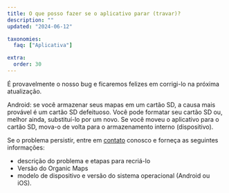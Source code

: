 ```yaml
---
title: O que posso fazer se o aplicativo parar (travar)?
description: ""
updated: "2024-06-12"

taxonomies:
  faq: ["Aplicativa"]

extra:
  order: 30
---
```


É provavelmente o nosso bug e ficaremos felizes em corrigi-lo na próxima atualização.

Android: se você armazenar seus mapas em um cartão SD, a causa mais provável é um cartão SD defeituoso. Você pode formatar seu cartão SD ou, melhor ainda, substituí-lo por um novo. Se você moveu o aplicativo para o cartão SD, mova-o de volta para o armazenamento interno (dispositivo).

Se o problema persistir, entre em [contato](mailto:support@organicmaps.app) conosco e forneça as seguintes informações:

* descrição do problema e etapas para recriá-lo
* Versão do Organic Maps
* modelo de dispositivo e versão do sistema operacional (Android ou iOS).
